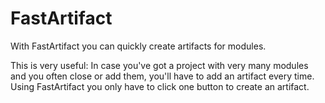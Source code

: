 # FastArtifact
With FastArtifact you can quickly create artifacts for modules.

This is very useful: In case you've got a project with very many modules and
 you often close or add them, you'll have to add an artifact every time. 
 Using FastArtifact you only have to click one button to create an artifact.